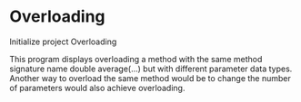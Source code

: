 # Overloading
Initialize project Overloading

This program displays overloading a method with the same
method signature name double average(...) but with different 
parameter data types.
Another way to overload the same method would be to change the
number of parameters would also achieve overloading.
